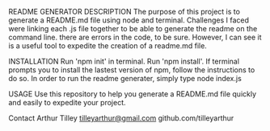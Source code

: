 README GENERATOR
DESCRIPTION
The purpose of this project is to generate a README.md file using node and terminal. Challenges I faced were linking each .js file together to be able to generate the readme on the command line. there are errors in the code, to be sure. However, I can see it is a useful tool to expedite the creation of a readme.md file.

INSTALLATION
Run 'npm init' in terminal. Run 'npm install'. If terminal prompts you to install the lastest version of npm, follow the instructions to do so. In order to run the readme generater, simply type node index.js

USAGE
Use this repository to help you generate a README.md file quickly and easily to expedite your project.

Contact
Arthur Tilley tilleyarthur@gmail.com github.com/tilleyarthur